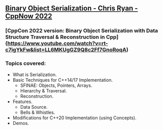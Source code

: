 ## [Binary Object Serialization - Chris Ryan - CppNow 2022](https://www.youtube.com/watch?v=aWPI7vDOAK8&list=LL6MKUgGZ9Q8c2Ff7GnoRoqA)
### [CppCon 2022 version: Binary Object Serialization with Data Structure Traversal & Reconstruction in Cpp] (https://www.youtube.com/watch?v=rt-c7igYkFw&list=LL6MKUgGZ9Q8c2Ff7GnoRoqA)
### Topics covered:
* What is Serialization.
* Basic Techniques for C++14/17 Implementation.
  * SFINAE: Objects, Pointers, Arrays.
  * Hierarchy & Traversal.
  * Reconstruction.
* Features.
  * Data Source.
  * Bells & Whistles.
* Modifications for C++20 Implementation (using Concepts).
* Demos.


